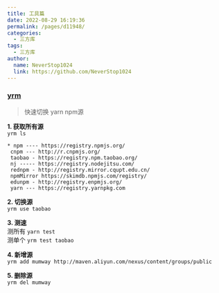 ```yaml
---
title: 工具篇
date: 2022-08-29 16:19:36
permalink: /pages/d11948/
categories:
  - 三方库
tags:
  - 三方库
author: 
  name: NeverStop1024
  link: https://github.com/NeverStop1024
---
```

### [yrm](https://www.npmjs.com/package/yrm)
> 快速切换 yarn npm源  

**1. 获取所有源**  
`yrm ls`
```text
* npm ---- https://registry.npmjs.org/
 cnpm --- http://r.cnpmjs.org/
 taobao - https://registry.npm.taobao.org/
 nj ----- https://registry.nodejitsu.com/
 rednpm - http://registry.mirror.cqupt.edu.cn/
 npmMirror https://skimdb.npmjs.com/registry/
 edunpm - http://registry.enpmjs.org/
 yarn --- https://registry.yarnpkg.com
```
**2. 切换源**  
`yrm use taobao`

**3. 测速**  
测所有 `yarn test`    
测单个 `yrm test taobao`  

**4. 新增源**  
`yrm add mumway http://maven.aliyun.com/nexus/content/groups/public`  
 
**5. 删除源**  
`yrm del mumway`